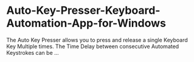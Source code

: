 # Auto-Key-Presser-Keyboard-Automation-App-for-Windows
The Auto Key Presser allows you to press and release a single Keyboard Key Multiple times. The Time Delay between consecutive Automated Keystrokes can be ...
